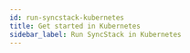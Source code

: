 ```yaml
---
id: run-syncstack-kubernetes
title: Get started in Kubernetes
sidebar_label: Run SyncStack in Kubernetes
---
```

